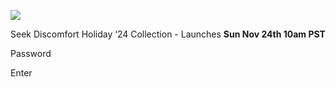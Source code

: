  

![](//www.seekdiscomfort.com/cdn/shop/files/globe_222.png?v=1731642109&width=750)

Seek Discomfort Holiday ‘24 Collection - Launches **Sun Nov 24th 10am PST**

 

Password

 Enter